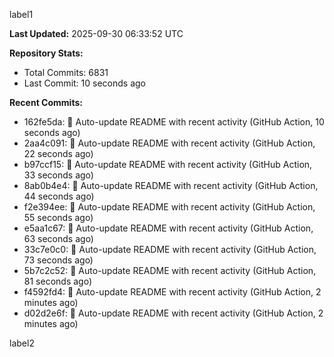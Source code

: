 
label1 
<!-- ACTIVITY_START -->
**Last Updated:** 2025-09-30 06:33:52 UTC

**Repository Stats:**
- Total Commits: 6831
- Last Commit: 10 seconds ago

**Recent Commits:**
- 162fe5da: 🤖 Auto-update README with recent activity (GitHub Action, 10 seconds ago)
- 2aa4c091: 🤖 Auto-update README with recent activity (GitHub Action, 22 seconds ago)
- b97ccf15: 🤖 Auto-update README with recent activity (GitHub Action, 33 seconds ago)
- 8ab0b4e4: 🤖 Auto-update README with recent activity (GitHub Action, 44 seconds ago)
- f2e394ee: 🤖 Auto-update README with recent activity (GitHub Action, 55 seconds ago)
- e5aa1c67: 🤖 Auto-update README with recent activity (GitHub Action, 63 seconds ago)
- 33c7e0c0: 🤖 Auto-update README with recent activity (GitHub Action, 73 seconds ago)
- 5b7c2c52: 🤖 Auto-update README with recent activity (GitHub Action, 81 seconds ago)
- f4592fd4: 🤖 Auto-update README with recent activity (GitHub Action, 2 minutes ago)
- d02d2e6f: 🤖 Auto-update README with recent activity (GitHub Action, 2 minutes ago)
<!-- ACTIVITY_END -->

label2

